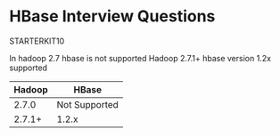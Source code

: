 # HBase Interview Questions

STARTERKIT10

In hadoop 2.7 hbase is not supported
Hadoop 2.7.1+ hbase version 1.2x supported

| Hadoop | HBase |
|--|--|
| 2.7.0 | Not Supported |
| 2.7.1+ | 1.2.x |


<!--stackedit_data:
eyJoaXN0b3J5IjpbNjQyNzQ4Mzc4LDExNjczNzM0MjBdfQ==
-->